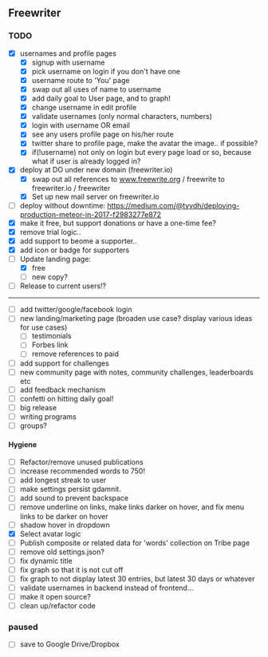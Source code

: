 ## Freewriter

### TODO
- [X] usernames and profile pages
  - [X] signup with username
  - [X] pick username on login if you don't have one
  - [X] username route to 'You' page
  - [X] swap out all uses of name to username
  - [X] add daily goal to User page, and to graph!
  - [X] change username in edit profile
  - [X] validate usernames (only normal characters, numbers)
  - [X] login with username OR email
  - [X] see any users profile page on his/her route
  - [X] twitter share to profile page, make the avatar the image.. if possible?
  - [X] if(!username) not only on login but every page load or so, because what if user is already logged in?
- [X] deploy at DO under new domain (freewriter.io)
  - [X] swap out all references to www.freewrite.org / freewrite to freewriter.io / freewriter
  - [X] Set up new mail server on freewriter.io
- [ ] deploy without downtime: https://medium.com/@tyvdh/deploying-production-meteor-in-2017-f2983277e872
- [X] make it free, but support donations or have a one-time fee?
 - [X] remove trial logic..
 - [X] add support to beome a supporter..
 - [X] add icon or badge for supporters
- [ ] Update landing page:
  - [X] free
  - [ ] new copy?
- [ ] Release to current users!?
--------
- [ ] add twitter/google/facebook login
- [ ] new landing/marketing page (broaden use case? display various ideas for use cases)
  - [ ] testimonials
  - [ ] Forbes link
  - [ ] remove references to paid
- [ ] add support for challenges
- [ ] new community page with notes, community challenges, leaderboards etc
- [ ] add feedback mechanism
- [ ] confetti on hitting daily goal!
- [ ] big release
- [ ] writing programs
- [ ] groups?

#### Hygiene
- [ ] Refactor/remove unused publications
- [ ] increase recommended words to 750!
- [ ] add longest streak to user
- [ ] make settings persist gdamnit.
- [ ] add sound to prevent backspace
- [ ] remove underline on links, make links darker on hover, and fix menu links to be darker on hover
- [ ] shadow hover in dropdown
- [X] Select avatar logic
- [ ] Publish composite or related data for 'words' collection on Tribe page
- [ ] remove old settings.json?
- [ ] fix dynamic title
- [ ] fix graph so that it is not cut off
- [ ] fix graph to not display latest 30 entries, but latest 30 days or whatever
- [ ] validate usernames in backend instead of frontend...
- [ ] make it open source?
- [ ] clean up/refactor code

### paused
- [ ] save to Google Drive/Dropbox
